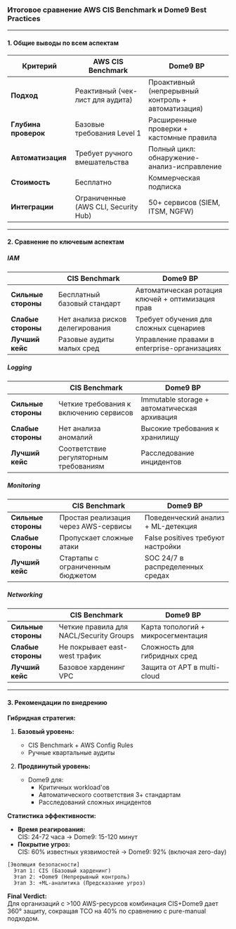 ### **Итоговое сравнение AWS CIS Benchmark и Dome9 Best Practices**

---

#### **1. Общие выводы по всем аспектам**

| **Критерий**          | **AWS CIS Benchmark**                            | **Dome9 BP**                                 |
|-----------------------|--------------------------------------------------|----------------------------------------------|
| **Подход**            | Реактивный (чек-лист для аудита)                 | Проактивный (непрерывный контроль + автоматизация) |
| **Глубина проверок**  | Базовые требования Level 1                       | Расширенные проверки + кастомные правила     |
| **Автоматизация**     | Требует ручного вмешательства                    | Полный цикл: обнаружение-анализ-исправление  |
| **Стоимость**         | Бесплатно                                        | Коммерческая подписка                        |
| **Интеграции**        | Ограниченные (AWS CLI, Security Hub)             | 50+ сервисов (SIEM, ITSM, NGFW)              |

---

#### **2. Сравнение по ключевым аспектам**

##### **IAM**
|                          | CIS Benchmark                                  | Dome9 BP                                     |
|--------------------------|------------------------------------------------|----------------------------------------------|
| **Сильные стороны**      | Бесплатный базовый стандарт                    | Автоматическая ротация ключей + оптимизация прав |
| **Слабые стороны**       | Нет анализа рисков делегирования               | Требует обучения для сложных сценариев       |
| **Лучший кейс**          | Разовые аудиты малых сред                      | Управление правами в enterprise-организациях |

##### **Logging**
|                          | CIS Benchmark                                  | Dome9 BP                                     |
|--------------------------|------------------------------------------------|----------------------------------------------|
| **Сильные стороны**      | Четкие требования к включению сервисов         | Immutable storage + автоматическая архивация |
| **Слабые стороны**       | Нет анализа аномалий                           | Высокие требования к хранилищу               |
| **Лучший кейс**          | Соответствие регуляторным требованиям          | Расследование инцидентов                     |

##### **Monitoring**
|                          | CIS Benchmark                                  | Dome9 BP                                    |
|--------------------------|------------------------------------------------|---------------------------------------------|
| **Сильные стороны**      | Простая реализация через AWS-сервисы           | Поведенческий анализ + ML-детекция          |
| **Слабые стороны**       | Пропускает сложные атаки                       | False positives требуют настройки           |
| **Лучший кейс**          | Стартапы с ограниченным бюджетом               | SOC 24/7 в распределенных средах            |

##### **Networking**
|                          | CIS Benchmark                                  | Dome9 BP                                    |
|--------------------------|------------------------------------------------|---------------------------------------------|
| **Сильные стороны**      | Четкие правила для NACL/Security Groups        | Карта топологий + микросегментация          |
| **Слабые стороны**       | Не покрывает east-west трафик                  | Сложность для гибридных сред                |
| **Лучший кейс**          | Базовое харденинг VPC                          | Защита от APT в multi-cloud                 |

---

#### **3. Рекомендации по внедрению**

**Гибридная стратегия:**
1. **Базовый уровень:**  
   - CIS Benchmark + AWS Config Rules  
   - Ручные квартальные аудиты  

2. **Продвинутый уровень:**  
   - Dome9 для:  
     - Критичных workload'ов  
     - Автоматического соответствия 3+ стандартам  
     - Расследований сложных инцидентов  

**Статистика эффективности:**
- **Время реагирования:**  
  CIS: 24-72 часа → Dome9: 15-120 минут  
- **Покрытие угроз:**  
  CIS: 60% известных уязвимостей → Dome9: 92% (включая zero-day)  

```
[Эволюция безопасности]
  Этап 1: CIS (Базовый харденинг)
  Этап 2: +Dome9 (Непрерывный контроль)
  Этап 3: +ML-аналитика (Предсказание угроз)
```

**Final Verdict:**  
Для организаций с >100 AWS-ресурсов комбинация CIS+Dome9 дает 360° защиту, сокращая TCO на 40% по сравнению с pure-manual подходом.
